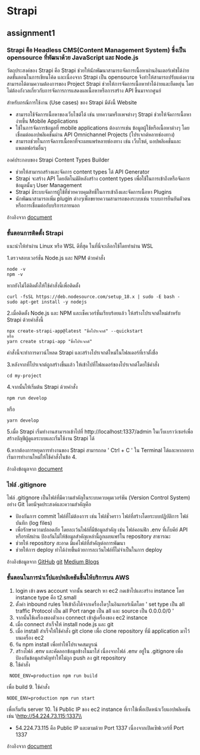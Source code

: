 # Strapi
## assignment1

### Strapi คือ Headless CMS(Content Management System) ซึ่งเป็น opensource ที่พัฒนาด้วย JavaScript และ Node.js

วัตถุประสงค์ของ Strapi คือ Strapi ช่วยให้นักพัฒนาสามารถจัดการเนื้อหาผ่านอินเตอร์เฟซได้ง่าย ลดขั้นตอนในการเขียนโค้ด และเนื่องจาก Strapi เป็น opensource จึงทำให้สามารถปรับแต่งความสามารถได้ตามความต้องการของ Project Strapi ช่วยให้การจัดการเนื้อหาทำได้ง่ายและยืดหยุ่น โดยไม่ต้องกังวลเกี่ยวกับการจัดการการแสดงผลเนื้อหาหรือการสร้าง API ขึ้นมาจากศูนย์

สำหรับกรณีการใช้งาน (Use cases) ของ Strapi มีดังนี้
Website
- สามารถใช้จัดการเนื้อหาของเว็บไซต์ได้ เช่น บทความหรือเพจต่างๆ Strapi ช่วยให้จัดการเนื้อหาง่ายขึ้น
Mobile Applications
- ใช้ในการจัดการข้อมูลที่ mobile applications ต้องการเช่น ข้อมูลผู้ใช้หรือเนื้อหาต่างๆ โดยเชื่อมต่อแอปพลิเคชั่นผ่าน API
Omnichannel Projects (โปรเจกต์หลายช่องทาง)
- สามารถช่วยในการจัดการเนื้อหาที่จะเผยแพร่หลายช่องทาง เช่น เว็บไซต์, แอปพลิเคชั่นและแพลตฟอร์มอื่นๆ

องค์ประกอบของ Strapi
Content Types Builder
- ช่วยให้สามารถสร้างและจัดการ content types ได้
API Generator
- Strapi จะสร้าง API โดยอัตโนมัติหลังสร้าง content types เพื่อใช้ในการเข้าถึงหรือจัดการข้อมูลนั้นๆ
User Management
- Strapi มีระบบจัดการผู้ใช้ที่ช่วยควบคุมสิทธิ์ในการเข้าถึงและจัดการเนื้อหา
Plugins
- นักพัฒนาสามารถเพิ่ม plugin ต่างๆเพื่อขยายความสามารถของระบบเช่น ระบบการยืนยันตัวตนหรือการเชื่อมต่อกับบริการภายนอก

อ้างอิงจาก [document](https://docs.strapi.io/user-docs/content-manager)

### ขั้นตอนการติดตั้ง Strapi

แนะนำให้ทำผ่าน Linux หรือ WSL ดีที่สุด ในที่นี่จะเลือกใช้โดยทำผ่าน WSL

1.ตรวจสอบเวอร์ชั่น Node.js และ NPM ด้วยคำสั่ง

```
node -v
npm -v
```

หากยังไม่ได้ติดตั้งให้ใช้คำสั่งนี้เพื่อติดตั้ง
```
curl -fsSL https://deb.nodesource.com/setup_18.x | sudo -E bash -
sudo apt-get install -y nodejs
```

2.เมื่อติดตั้ง Node.js และ NPM และเช็คเวอร์ชั่นเรียบร้อยแล้ว ให้สร้างโปรเจกต์ใหม่สำหรับ Strapi ด้วยคำสั่งนี้
```
npx create-strapi-app@latest "ชื่อโปรเจกต์" --quickstart
หรือ
yarn create strapi-app "ชื่อโปรเจกต์"
```

คำสั่งนี้จะทำการดาวน์โหลด Strapi และสร้างโปรเจกต์ใหม่ในโฟลเดอร์ที่เราตั้งชื่อ

3.หลังจากที่โปรเจกต์ถูกสร้างขึ้นแล้ว ให้เข้าไปที่โฟลเดอร์ของโปรเจกต์โดยใช้คำสั่ง
```
cd my-project
```

4.จากนั้นให้เริ่มต้น Strapi ด้วยคำสั่ง
```
npm run develop
```
หรือ
```
yarn develop
```

5.เมื่อ Strapi เริ่มทำงานสามารถเข้าไปที่ http://localhost:1337/admin ในเว็บเบราว์เซอร์เพื่อสร้างบัญชีผู้ดูแลระบบและเริ่มใช้งาน Strapi ได้

6.หากต้องการหยุดการทำงานของ Strapi สามารถกด \' Ctrl + C \' ใน Terminal ได้และหากอยากเริ่มการทำงานใหม่ให้ใช้คำสั่งในข้อ 4.

อ้างอิงข้อมูลจาก [document](https://docs.strapi.io/dev-docs/installation/cli)

### ไฟล์ .gitignore

ไฟล์ .gitignore เป็นไฟล์ที่มีความสำคัญในระบบควบคุมเวอร์ชัน (Version Control System) อย่าง Git โดยมีจุดประสงค์และความสำคัญคือ 

- ป้องกันการ commit ไฟล์ที่ไม่ต้องการ เช่น ไฟล์ชั่วคราว ไฟล์ที่สร้างโดยระบบปฏิบัติการ ไฟล์บันทึก (log files)
- เพื่อรักษาความปลอดภัย โดยละเว้นไฟล์ที่มีข้อมูลสำคัญ เช่น ไฟล์คอนฟิก .env ที่เก็บคีย์ API หรือรหัสผ่าน ป้องกันไม่ให้ข้อมูลสำคัญเหล่านี้ถูกเผยแพร่ใน repository สาธารณะ
- ช่วยให้ repository สะอาด มีแค่ไฟล์ที่สำคัญต่อการพัฒนา
- ช่วยให้การ deploy ทำได้ง่ายขึ้นด้วยการละเว้นไฟล์ที่ไม่จำเป็นในการ deploy 

อ้างอิงข้อมูลจาก [GitHub](https://docs.github.com/en/get-started/getting-started-with-git/ignoring-files?platform=linux)
[git](https://git-scm.com/docs/gitignore/en )
[Medium Blogs](https://medium.com/odds-team/gitignore-%E0%B8%84%E0%B8%A7%E0%B8%B2%E0%B8%A1%E0%B8%AA%E0%B8%B2%E0%B8%A1%E0%B8%B2%E0%B8%A3%E0%B8%96%E0%B8%82%E0%B8%AD%E0%B8%87-git-version-control-a77d1677a9d3)

### ขั้นตอนในการนำเว็ปแอปพลิเคชันขึ้นให้บริการบน AWS

1. login เข้า aws account จากนั้น search หา ec2 กดเข้าไปและสร้าง instance โดย instance type คือ t2.small
2. ตั้งค่า inbound rules ให้เข้าถึงได้จากเครื่องใดๆในอินเทอร์เน็ตโดย 
\' set type เป็น all traffic
Protocol เป็น all 
Port range เป็น all 
และ source เป็น 0.0.0.0/0 \'
3. จากนั้นใช้เครื่องของตัวเอง connect เข้าสู่เครื่องของ ec2 instance
4. เมื่อ connect สำเร็จให้ install node.js และ git
5. เมื่อ install สำเร็จให้ใช้คำสั่ง git clone เพื่อ clone repository ที่มี application มาไว้บนเครื่อง ec2
6. รัน npm install เพื่อทำให้โปรเจคสมบูรณ์
7. สร้างไฟล์ .env และคัดลอกข้อมูลข้างในมาใส่ เนื่องจากไฟล์ .env อยู่ใน .gitignore เพื่อป้องกันข้อมูลสำคัญทำให้ไม่ถูก push ลง git repository
8. ใช้คำสั่ง
```
 NODE_ENV=production npm run build
```
 
เพื่อ build
9. ใช้คำสั่ง 
```
NODE_ENV=production npm run start
```
เพื่อเริ่มรัน server
10. ใช้ Public IP ของ ec2 instance ที่เราใช้เพื่อเปิดหน้าเว็บแอปพลิเคชัน เช่น \\http://54.224.73.115:1337\\
- 54.224.73.115 คือ Public IP และตามด้วย Port 1337 เนื่องจากเปิดเซิฟเวอร์ที่ Port 1337

อ้างอิงจาก [document](https://docs.strapi.io/dev-docs/deployment)

